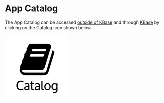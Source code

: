# App Catalog

The App Catalog can be accessed [outside of KBase](https://kbase.us/applist) and through [KBase](https://narrative.kbase.us/#catalog/apps) by clicking on the Catalog icon shown below. 

![](../.gitbook/assets/catalog_dashboardmenu.png)

